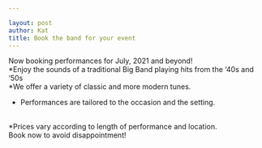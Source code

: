 ```yaml
---

layout: post
author: Kat
title: Book the band for your event
---
```


 Now booking performances for July, 2021 and beyond!
 <br>
 *Enjoy the sounds of a traditional Big Band playing hits from the ‘40s and ‘50s
 <br>
       *We offer a variety of classic and more modern tunes.
	   <br>
 * Performances are tailored to the occasion and the setting. 
 <br>
       *Prices vary according to length of performance and location. 
	   <br>
                     Book now to avoid disappointment! 